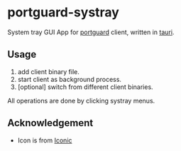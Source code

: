 # portguard-systray

System tray GUI App for [portguard](https://github.com/wlh320/portguard) client, written in [tauri](https://tauri.studio).

## Usage

1. add client binary file.
2. start client as background process.
3. \[optional\] switch from different client binaries.

All operations are done by clicking systray menus.

## Acknowledgement

- Icon is from [Iconic](https://useiconic.com/open)
